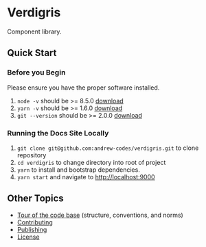# Verdigris
Component library.

## Quick Start
### Before you Begin
Please ensure you have the proper software installed.
1. `node -v` should be >= 8.5.0 [download](https://nodejs.org/en/)
2. `yarn -v` should be >= 1.6.0 [download](https://yarnpkg.com/lang/en/docs/install/)
3. `git --version` should be >= 2.0.0 [download](https://git-scm.com/downloads)

### Running the Docs Site Locally
1. `git clone git@github.com:andrew-codes/verdigris.git` to clone repository
2. `cd verdigris` to change directory into root of project
1. `yarn` to install and bootstrap dependencies.
2. `yarn start` and navigate to [http://localhost:9000](http://localhost:9000)

## Other Topics
- [Tour of the code base](./docs/tour-of-the-code-base.md) (structure, conventions, and norms)
- [Contributing](./docs/contributing.md)
- [Publishing](./docs/publishing.md)
- [License](./LICENSE)
